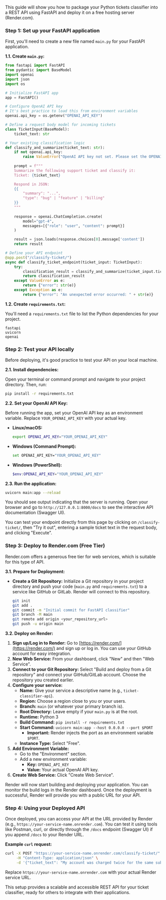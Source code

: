 This guide will show you how to package your Python tickets classifier into a REST API using FastAPI and deploy it on a free hosting server (Render.com).

### Step 1: Set up your FastAPI application

First, you'll need to create a new file named `main.py` for your FastAPI application.

**1.1. Create `main.py`:**

```python
from fastapi import FastAPI
from pydantic import BaseModel
import openai
import json
import os

# Initialize FastAPI app
app = FastAPI()

# Configure OpenAI API key
# It's best practice to load this from environment variables
openai.api_key = os.getenv("OPENAI_API_KEY") 

# Define a request body model for incoming tickets
class TicketInput(BaseModel):
    ticket_text: str

# Your existing classification logic
def classify_and_summarize(ticket_text: str):
    if not openai.api_key:
        raise ValueError("OpenAI API key not set. Please set the OPENAI_API_KEY environment variable.")
        
    prompt = f"""
    Summarize the following support ticket and classify it:
    Ticket: {ticket_text}

    Respond in JSON:
    {{
        "summary": "...",
        "type": "bug" | "feature" | "billing"
    }}
    """
    
    response = openai.ChatCompletion.create(
        model="gpt-4",
        messages=[{"role": "user", "content": prompt}]
    )

    result = json.loads(response.choices[0].message['content'])
    return result

# Define your API endpoint
@app.post("/classify-ticket/")
async def classify_ticket_endpoint(ticket_input: TicketInput):
    try:
        classification_result = classify_and_summarize(ticket_input.ticket_text)
        return classification_result
    except ValueError as e:
        return {"error": str(e)}
    except Exception as e:
        return {"error": "An unexpected error occurred: " + str(e)}

```

**1.2. Create `requirements.txt`:**

You'll need a `requirements.txt` file to list the Python dependencies for your project.

```
fastapi
uvicorn
openai
```

### Step 2: Test your API locally

Before deploying, it's good practice to test your API on your local machine.

**2.1. Install dependencies:**

Open your terminal or command prompt and navigate to your project directory. Then, run:

```bash
pip install -r requirements.txt
```

**2.2. Set your OpenAI API Key:**

Before running the app, set your OpenAI API key as an environment variable. Replace `YOUR_OPENAI_API_KEY` with your actual key.

  * **Linux/macOS:**
    ```bash
    export OPENAI_API_KEY="YOUR_OPENAI_API_KEY"
    ```
  * **Windows (Command Prompt):**
    ```bash
    set OPENAI_API_KEY="YOUR_OPENAI_API_KEY"
    ```
  * **Windows (PowerShell):**
    ```powershell
    $env:OPENAI_API_KEY="YOUR_OPENAI_API_KEY"
    ```

**2.3. Run the application:**

```bash
uvicorn main:app --reload
```

You should see output indicating that the server is running. Open your browser and go to `http://127.0.0.1:8000/docs` to see the interactive API documentation (Swagger UI).

You can test your endpoint directly from this page by clicking on `/classify-ticket/`, then "Try it out", entering a sample ticket text in the request body, and clicking "Execute".

### Step 3: Deploy to Render.com (Free Tier)

Render.com offers a generous free tier for web services, which is suitable for this type of API.

**3.1. Prepare for Deployment:**

  * **Create a Git Repository:** Initialize a Git repository in your project directory and push your code (`main.py` and `requirements.txt`) to a service like GitHub or GitLab. Render will connect to this repository.

    ```bash
    git init
    git add .
    git commit -m "Initial commit for FastAPI classifier"
    git branch -M main
    git remote add origin <your_repository_url>
    git push -u origin main
    ```

**3.2. Deploy on Render:**

1.  **Sign up/Log in to Render:** Go to [https://render.com/](https://render.com/) and sign up or log in. You can use your GitHub account for easy integration.
2.  **New Web Service:** From your dashboard, click "New" and then "Web Service".
3.  **Connect to your Git Repository:** Select "Build and deploy from a Git repository" and connect your GitHub/GitLab account. Choose the repository you created earlier.
4.  **Configure your service:**
      * **Name:** Give your service a descriptive name (e.g., `ticket-classifier-api`).
      * **Region:** Choose a region close to you or your users.
      * **Branch:** `main` (or whatever your primary branch is).
      * **Root Directory:** Leave empty if your `main.py` is at the root.
      * **Runtime:** Python 3
      * **Build Command:** `pip install -r requirements.txt`
      * **Start Command:** `uvicorn main:app --host 0.0.0.0 --port $PORT`
          * **Important:** Render injects the port as an environment variable `$PORT`.
      * **Instance Type:** Select "Free".
5.  **Add Environment Variable:**
      * Go to the "Environment" section.
      * Add a new environment variable:
          * **Key:** `OPENAI_API_KEY`
          * **Value:** Your actual OpenAI API key.
6.  **Create Web Service:** Click "Create Web Service".

Render will now start building and deploying your application. You can monitor the build logs in the Render dashboard. Once the deployment is successful, Render will provide you with a public URL for your API.

### Step 4: Using your Deployed API

Once deployed, you can access your API at the URL provided by Render (e.g., `https://your-service-name.onrender.com`). You can test it using tools like Postman, curl, or directly through the `/docs` endpoint (Swagger UI) if you append `/docs` to your Render URL.

**Example `curl` request:**

```bash
curl -X POST "https://your-service-name.onrender.com/classify-ticket/" \
     -H "Content-Type: application/json" \
     -d '{"ticket_text": "My account was charged twice for the same subscription."}'
```

Replace `https://your-service-name.onrender.com` with your actual Render service URL.

This setup provides a scalable and accessible REST API for your ticket classifier, ready for others to integrate with their applications.